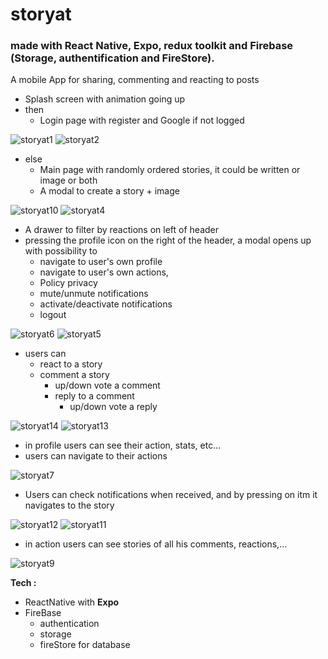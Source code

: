 # storyat

### made with React Native, Expo, redux toolkit and Firebase (Storage, authentification and FireStore).

A mobile App for sharing, commenting and reacting to posts


  - Splash screen with animation going up
  - then 
    - Login page with register and Google if not logged 

![storyat1](https://user-images.githubusercontent.com/69104880/225373492-ee6dd2c1-1ba6-43a6-8093-112e00e0e4d3.png)
![storyat2](https://user-images.githubusercontent.com/69104880/225373983-138b42b3-4571-4c81-973f-e3b67bf07f8a.png)

  - else
    - Main page with randomly ordered stories, it could be written or image or both
    - A modal to create a story + image
  
![storyat10](https://user-images.githubusercontent.com/69104880/225413866-feefbb3d-ce22-4da4-b3c6-9b0fea17484a.png)
![storyat4](https://user-images.githubusercontent.com/69104880/225375153-a9d4dcaa-95a8-4f26-9bb0-344dc601ad09.png)

  - A drawer to filter by reactions on left of header
  - pressing the profile icon on the right of the header, a modal opens up with possibility to 
    - navigate to user's own profile
    - navigate to user's own actions,
    - Policy privacy
    - mute/unmute notifications
    - activate/deactivate notifications
    - logout
    
![storyat6](https://user-images.githubusercontent.com/69104880/225375574-d2104195-17c0-4095-9a8a-8a6c7d36a318.png)
![storyat5](https://user-images.githubusercontent.com/69104880/225375416-fe28661e-018a-4d63-a484-25e3dfb70b6a.png)

  - users can 
    - react to a story
    - comment a story
      - up/down vote a comment
      - reply to a comment
        -  up/down vote a reply

![storyat14](https://user-images.githubusercontent.com/69104880/225423292-e88952e4-8f40-438a-8fb9-fc35f2a8fc87.png)
![storyat13](https://user-images.githubusercontent.com/69104880/225424265-407e1e4a-3b86-4b85-aaeb-1a1b243c61e6.png)


  - in profile users can see their action, stats, etc...
  - users can navigate to their actions
  
![storyat7](https://user-images.githubusercontent.com/69104880/225375827-47139e21-5407-48b6-a28f-86ed9b8ec252.png)

  - Users can check notifications when received, and by pressing on itm it navigates to the story
  
![storyat12](https://user-images.githubusercontent.com/69104880/225415897-ddada878-5eed-4844-b394-f5cf20b29a5d.png)
![storyat11](https://user-images.githubusercontent.com/69104880/225415657-78add176-52ea-4e50-96a9-7f3542ff9dc0.png)

  - in action users can see stories of all his comments, reactions,...

![storyat9](https://user-images.githubusercontent.com/69104880/225376566-4ee29bfa-fe32-4061-b51f-9e46b00fa747.png)

**Tech :**

  - ReactNative with **Expo**
  - FireBase
    - authentication
    - storage
    - fireStore for database 
